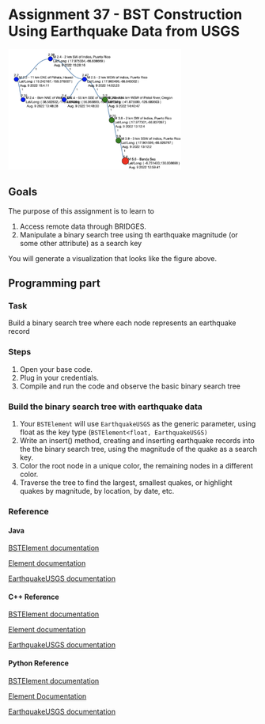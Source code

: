 Assignment 37 - BST Construction Using Earthquake Data from USGS
================================================================

<img src="./figures/fig1.png" alt="drawing" width="350"></img>


Goals
------
The purpose of this assignment is to learn to
1. Access remote data through BRIDGES.
2. Manipulate a binary search tree using th earthquake magnitude (or some other attribute) as a search key

You will generate a visualization that looks like the figure above.

Programming part
---------------------
### Task
Build a binary search tree where each node represents an earthquake record
### Steps
1. Open your base code.
2. Plug in your credentials.
3. Compile and run the code and observe the basic binary search tree
### Build the binary search tree with earthquake data
1. Your `BSTElement` will use `EarthquakeUSGS` as the generic parameter, using
	float as the key type (`BSTElement<float, EarthquakeUSGS)`
2. Write an insert() method, creating and  inserting earthquake records 
	into the the binary search tree, using the magnitude of the quake as 
	a search key.
3. Color the root node in  a unique color, the remaining nodes in a different
	color.
4. Traverse the tree to find the largest, smallest quakes, or highlight 
	quakes by magnitude, by location, by date, etc.
### Reference
#### Java
[BSTElement documentation](http://bridgesuncc.github.io/doc/java-api/current/html/classbridges_1_1base_1_1_b_s_t_element.html)

[Element documentation](http://bridgesuncc.github.io/doc/java-api/current/html/classbridges_1_1base_1_1_element.html)

[EarthquakeUSGS documentation](http://bridgesuncc.github.io/doc/java-api/current/html/classbridges_1_1data__src__dependent_1_1_earthquake_u_s_g_s.html)

#### C++ Reference
[BSTElement documentation](http://bridgesuncc.github.io/doc/cxx-api/current/html/classbridges_1_1datastructure_1_1_b_s_t_element.html)

[Element documentation](http://bridgesuncc.github.io/doc/cxx-api/current/html/classbridges_1_1datastructure_1_1_element.html)

[EarthquakeUSGS documentation](http://bridgesuncc.github.io/doc/cxx-api/current/html/classbridges_1_1dataset_1_1_earthquake_u_s_g_s.html)

#### Python Reference

[BSTElement documentation](http://bridgesuncc.github.io/doc/python-api/current/html/classbridges_1_1bst__element_1_1_b_s_t_element.html)

[Element Documentation](http://bridgesuncc.github.io/doc/python-api/current/html/classbridges_1_1element_1_1_element.html)

[EarthquakeUSGS documentation](http://bridgesuncc.github.io/doc/python-api/current/html/classbridges_1_1data__src__dependent_1_1earthquake__usgs_1_1_earthquake_u_s_g_s.html)
